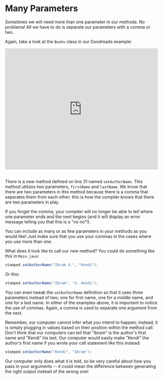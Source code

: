 Many Parameters
===============

Sometimes we will need more than one parameter in our methods. No problema! All we have to do is separate our parameters with a comma or two.

Again, take a look at the `Books` class in our Goodreads example:
<iframe height="400px" width="100%" src="https://repl.it/@SoniaSpindt1/613Example1?lite=true" scrolling="no" frameborder="no" allowtransparency="true" allowfullscreen="true" sandbox="allow-forms allow-pointer-lock allow-popups allow-same-origin allow-scripts allow-modals"></iframe>

<br>There is a new method defined on line 31 named `setAuthorName`. This method utilizes two parameters, `firstName` and `lastName`. We know that there are two parameters in this method because there is a comma that separates them from each other; this is how the compiler knows that there are two parameters in play.

If you forget the comma, your compiler will no longer be able to tell where one parameter ends and the next begins (and it will display an error message telling you that this is a "no no"!).

You can include as many or as few parameters in your methods as you would like! Just make sure that you use your commas in the cases where you use more than one.

What does it look like to call our new method? You could do something like this in `Main.java`:

```java
stamped.setAuthorName("Ibram X.", "Kendi");
```
Or this:
```java
stamped.setAuthorName("Ibram", "X. Kendi");
```
You can even tweak the `setAuthorName` definition so that it uses three parameters instead of two; one for first name, one for a middle name, and one for a last name. In either of the examples above, it is important to notice the use of commas. Again, a comma is used to separate one argument from the next.

Remember, our computer cannot infer what you intend to happen; instead, it is simply plugging in values based on their position within the method call. Don't think that our computers can tell that "Ibram" is the author's first name and "Kendi" his last. Our computer would easily make "Kendi" the author's first name if you wrote your call statement like this instead:

```java
stamped.setAuthorName("Kendi", "Ibram");
```
Our computer only does what it is told, so be very careful about how you pass in your arguments -- it could mean the difference between generating the right output instead of the wrong one!
